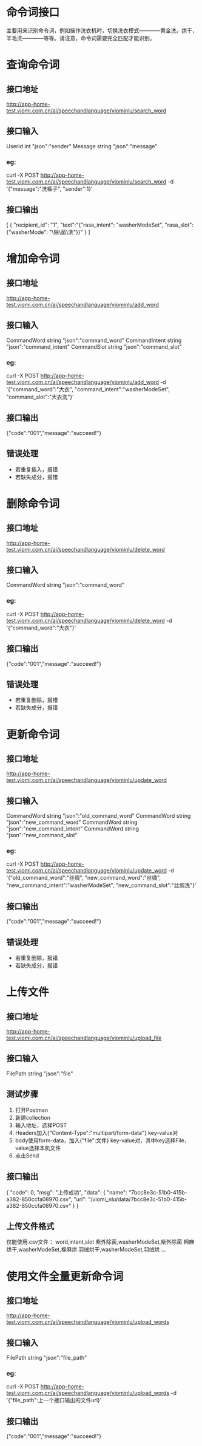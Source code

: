 # 命令词接口
主要用来识别命令词，例如操作洗衣机时，切换洗衣模式————黄金洗，烘干，羊毛洗————等等。请注意，命令词需要完全匹配才能识别。

# 查询命令词
## 接口地址
http://app-home-test.viomi.com.cn/ai/speechandlanguage/viominlu/search_word

## 接口输入
UserId     int       "json":"sender"
Message    string    "json":"message"
### eg:
curl -X POST http://app-home-test.viomi.com.cn/ai/speechandlanguage/viominlu/search_word -d '{"message":"洗裤子", "sender":1}' 
## 接口输出
[
    {
        "recipient_id": "1",
        "text":"{\"rasa_intent\": \"washerModeSet\", \"rasa_slot\": {\"washerMode\": \"\除\菌\洗\"}}"
    }
]

# 增加命令词
## 接口地址
http://app-home-test.viomi.com.cn/ai/speechandlanguage/viominlu/add_word
## 接口输入
CommandWord     string       "json":"command_word"
CommandIntent   string       "json":"command_intent"
CommandSlot     string       "json":"command_slot"
### eg:
curl -X POST http://app-home-test.viomi.com.cn/ai/speechandlanguage/viominlu/add_word -d '{"command_word":"大衣", "command_intent":"washerModeSet", "command_slot":"大衣洗"}'
## 接口输出
{"code":"001","message":"succeed!"}
## 错误处理
- 若重复插入，报错
- 若缺失成分，报错


# 删除命令词
## 接口地址
http://app-home-test.viomi.com.cn/ai/speechandlanguage/viominlu/delete_word
## 接口输入
CommandWord     string       "json":"command_word"
### eg:
curl -X POST http://app-home-test.viomi.com.cn/ai/speechandlanguage/viominlu/delete_word -d '{"command_word":"大衣"}'
## 接口输出
{"code":"001","message":"succeed!"}
## 错误处理
- 若重复删除，报错
- 若缺失成分，报错


# 更新命令词
## 接口地址
http://app-home-test.viomi.com.cn/ai/speechandlanguage/viominlu/update_word
## 接口输入
CommandWord     string       "json":"old_command_word"
CommandWord     string       "json":"new_command_word"
CommandWord     string       "json":"new_command_intent"
CommandWord     string       "json":"new_command_slot"
### eg:
curl -X POST http://app-home-test.viomi.com.cn/ai/speechandlanguage/viominlu/update_word -d '{"old_command_word":"丝绸", "new_command_word":"丝绸", "new_command_intent":"washerModeSet", "new_command_slot":"丝绸洗"}'
## 接口输出
{"code":"001","message":"succeed!"}
## 错误处理
- 若重复删除，报错
- 若缺失成分，报错


# 上传文件
## 接口地址
http://app-home-test.viomi.com.cn/ai/speechandlanguage/viominlu/upload_file
## 接口输入
FilePath     string       "json":"file"
## 测试步骤
1. 打开Postman
2. 新建collection
3. 输入地址，选择POST
4. Headers加入{"Content-Type":"multipart/form-data"} key-value对
5. body使用form-data，加入{"file":文件} key-value对，其中key选择File，value选择本机文件
6. 点击Send
## 接口输出
{
    "code": 0,
    "msg": "上传成功",
    "data": {
        "name": "7bcc8e3c-51b0-415b-a382-850ccfa08970.csv",
        "url": "/viomi_nlu/data/7bcc8e3c-51b0-415b-a382-850ccfa08970.csv"
    }
}
## 上传文件格式
仅能使用.csv文件：
word,intent,slot
紫外除菌,washerModeSet,紫外除菌
棉麻烘干,washerModeSet,棉麻烘
羽绒烘干,washerModeSet,羽绒烘
...

# 使用文件全量更新命令词
## 接口地址
http://app-home-test.viomi.com.cn/ai/speechandlanguage/viominlu/upload_words
## 接口输入
FilePath     string       "json":"file_path"

### eg:
curl -X POST http://app-home-test.viomi.com.cn/ai/speechandlanguage/viominlu/upload_words -d '{"file_path":上一个接口输出的文件url}'
## 接口输出
{"code":"001","message":"succeed!"}




